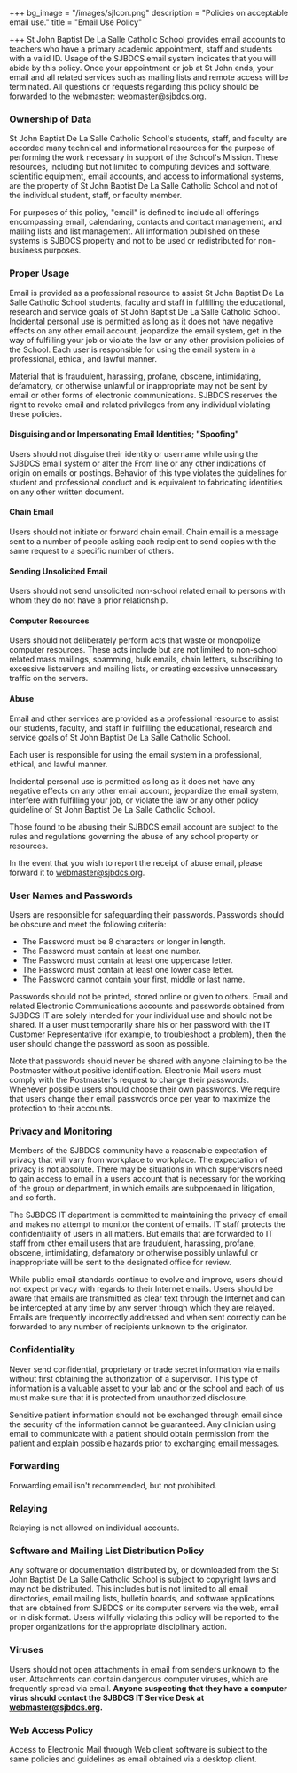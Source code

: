 +++
bg_image = "/images/sjIcon.png"
description = "Policies on acceptable email use."
title = "Email Use Policy"

+++
St John Baptist De La Salle Catholic School provides email accounts to teachers  who have a primary academic appointment, staff and students with a valid ID. Usage of the SJBDCS email system indicates that you will abide by this policy. Once your appointment or job at St John ends, your email and all related services such as mailing lists and remote access will be terminated. All questions or requests regarding this policy should be forwarded to the webmaster: [webmaster@sjbdcs.org](mailto:webmaster@sjbdcs.org).

### Ownership of Data

St John Baptist De La Salle Catholic School's students, staff, and faculty are accorded many technical and informational resources for the purpose of performing the work necessary in support of the School's Mission. These resources, including but not limited to computing devices and software, scientific equipment, email accounts, and access to informational systems, are the property of St John Baptist De La Salle Catholic School and not of the individual student, staff, or faculty member.

For purposes of this policy, "email" is defined to include all offerings encompassing email, calendaring, contacts and contact management, and mailing lists and list management. All information published on these systems is SJBDCS property and not to be used or redistributed for non-business purposes.

### Proper Usage

Email is provided as a professional resource to assist St John Baptist De La Salle Catholic School students, faculty and staff in fulfilling the educational, research and service goals of St John Baptist De La Salle Catholic School. Incidental personal use is permitted as long as it does not have negative effects on any other email account, jeopardize the email system, get in the way of fulfilling your job or violate the law or any other provision policies of the School. Each user is responsible for using the email system in a professional, ethical, and lawful manner.

Material that is fraudulent, harassing, profane, obscene, intimidating, defamatory, or otherwise unlawful or inappropriate may not be sent by email or other forms of electronic communications. SJBDCS reserves the right to revoke email and related privileges from any individual violating these policies.

#### Disguising and or Impersonating Email Identities; "Spoofing"

Users should not disguise their identity or username while using the SJBDCS email system or alter the From line or any other indications of origin on emails or postings. Behavior of this type violates the guidelines for student and professional conduct and is equivalent to fabricating identities on any other written document.

#### Chain Email

Users should not initiate or forward chain email. Chain email is a message sent to a number of people asking each recipient to send copies with the same request to a specific number of others.

#### Sending Unsolicited Email

Users should not send unsolicited non-school related email to persons with whom they do not have a prior relationship.

#### Computer Resources

Users should not deliberately perform acts that waste or monopolize computer resources. These acts include but are not limited to non-school related mass mailings, spamming, bulk emails, chain letters, subscribing to excessive listservers and mailing lists, or creating excessive unnecessary traffic on the servers.

#### Abuse

Email and other services are provided as a professional resource to assist our students, faculty, and staff in fulfilling the educational, research and service goals of St John Baptist De La Salle Catholic School.

Each user is responsible for using the email system in a professional, ethical, and lawful manner.

Incidental personal use is permitted as long as it does not have any negative effects on any other email account, jeopardize the email system, interfere with fulfilling your job, or violate the law or any other policy guideline of St John Baptist De La Salle Catholic School.

Those found to be abusing their SJBDCS email account are subject to the rules and regulations governing the abuse of any school property or resources.

In the event that you wish to report the receipt of abuse email, please forward it to [webmaster@sjbdcs.org](mailto:webmaster@sjbdcs.org).

### User Names and Passwords

Users are responsible for safeguarding their passwords. Passwords should be obscure and meet the following criteria:

* The Password must be 8 characters or longer in length.
* The Password must contain at least one number.
* The Password must contain at least one uppercase letter.
* The Password must contain at least one lower case letter.
* The Password cannot contain your first, middle or last name.

Passwords should not be printed, stored online or given to others. Email and related Electronic Communications accounts and passwords obtained from SJBDCS IT are solely intended for your individual use and should not be shared. If a user must temporarily share his or her password with the IT Customer Representative (for example, to troubleshoot a problem), then the user should change the password as soon as possible.

Note that passwords should never be shared with anyone claiming to be the Postmaster without positive identification. Electronic Mail users must comply with the Postmaster's request to change their passwords. Whenever possible users should choose their own passwords. We require that users change their email passwords once per year to maximize the protection to their accounts.

### Privacy and Monitoring

Members of the SJBDCS community have a reasonable expectation of privacy that will vary from workplace to workplace. The expectation of privacy is not absolute. There may be situations in which supervisors need to gain access to email in a users account that is necessary for the working of the group or department, in which emails are subpoenaed in litigation, and so forth.

The SJBDCS IT department is committed to maintaining the privacy of email and makes no attempt to monitor the content of emails. IT staff protects the confidentiality of users in all matters. But emails that are forwarded to IT staff from other email users that are fraudulent, harassing, profane, obscene, intimidating, defamatory or otherwise possibly unlawful or inappropriate will be sent to the designated office for review.

While public email standards continue to evolve and improve, users should not expect privacy with regards to their Internet emails. Users should be aware that emails are transmitted as clear text through the Internet and can be intercepted at any time by any server through which they are relayed. Emails are frequently incorrectly addressed and when sent correctly can be forwarded to any number of recipients unknown to the originator.

### Confidentiality

Never send confidential, proprietary or trade secret information via emails without first obtaining the authorization of a supervisor. This type of information is a valuable asset to your lab and or the school and each of us must make sure that it is protected from unauthorized disclosure.

Sensitive patient information should not be exchanged through email since the security of the information cannot be guaranteed. Any clinician using email to communicate with a patient should obtain permission from the patient and explain possible hazards prior to exchanging email messages.

### Forwarding

Forwarding email isn't recommended, but not prohibited.

### Relaying

Relaying is not allowed on individual accounts.

### Software and Mailing List Distribution Policy

Any software or documentation distributed by, or downloaded from the St John Baptist De La Salle Catholic School is subject to copyright laws and may not be distributed. This includes but is not limited to all email directories, email mailing lists, bulletin boards, and software applications that are obtained from SJBDCS or its computer servers via the web, email or in disk format. Users willfully violating this policy will be reported to the proper organizations for the appropriate disciplinary action.

### Viruses

Users should not open attachments in email from senders unknown to the user. Attachments can contain dangerous computer viruses, which are frequently spread via email. **Anyone suspecting that they have a computer virus should contact the SJBDCS IT Service Desk at webmaster@sjbdcs.org.**

### Web Access Policy

Access to Electronic Mail through Web client software is subject to the same policies and guidelines as email obtained via a desktop client.